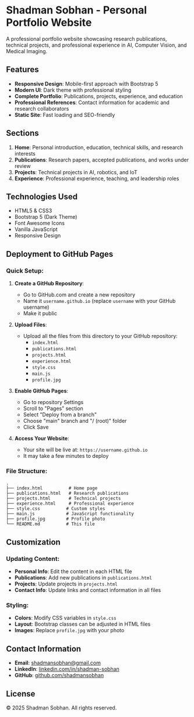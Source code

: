 # Shadman Sobhan - Personal Portfolio Website

A professional portfolio website showcasing research publications, technical projects, and professional experience in AI, Computer Vision, and Medical Imaging.

## Features

- **Responsive Design**: Mobile-first approach with Bootstrap 5
- **Modern UI**: Dark theme with professional styling
- **Complete Portfolio**: Publications, projects, experience, and education
- **Professional References**: Contact information for academic and research collaborators
- **Static Site**: Fast loading and SEO-friendly

## Sections

1. **Home**: Personal introduction, education, technical skills, and research interests
2. **Publications**: Research papers, accepted publications, and works under review
3. **Projects**: Technical projects in AI, robotics, and IoT
4. **Experience**: Professional experience, teaching, and leadership roles

## Technologies Used

- HTML5 & CSS3
- Bootstrap 5 (Dark Theme)
- Font Awesome Icons
- Vanilla JavaScript
- Responsive Design

## Deployment to GitHub Pages

### Quick Setup:

1. **Create a GitHub Repository**:
   - Go to GitHub.com and create a new repository
   - Name it `username.github.io` (replace `username` with your GitHub username)
   - Make it public

2. **Upload Files**:
   - Upload all the files from this directory to your GitHub repository:
     - `index.html`
     - `publications.html`
     - `projects.html`
     - `experience.html`
     - `style.css`
     - `main.js`
     - `profile.jpg`

3. **Enable GitHub Pages**:
   - Go to repository Settings
   - Scroll to "Pages" section
   - Select "Deploy from a branch"
   - Choose "main" branch and "/ (root)" folder
   - Click Save

4. **Access Your Website**:
   - Your site will be live at: `https://username.github.io`
   - It may take a few minutes to deploy

### File Structure:
```
.
├── index.html          # Home page
├── publications.html   # Research publications
├── projects.html       # Technical projects  
├── experience.html     # Professional experience
├── style.css          # Custom styles
├── main.js            # JavaScript functionality
├── profile.jpg        # Profile photo
└── README.md          # This file
```

## Customization

### Updating Content:
- **Personal Info**: Edit the content in each HTML file
- **Publications**: Add new publications in `publications.html`
- **Projects**: Update projects in `projects.html`
- **Contact Info**: Update links and contact information in all files

### Styling:
- **Colors**: Modify CSS variables in `style.css`
- **Layout**: Bootstrap classes can be adjusted in HTML files
- **Images**: Replace `profile.jpg` with your photo

## Contact Information

- **Email**: shadmansobhan@gmail.com
- **LinkedIn**: [linkedin.com/in/shadman-sobhan](https://linkedin.com/in/shadman-sobhan)
- **GitHub**: [github.com/shadmansobhan](https://github.com/shadmansobhan)

## License

© 2025 Shadman Sobhan. All rights reserved.